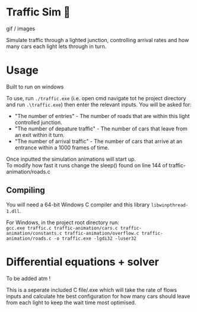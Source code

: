 # Traffic Sim 🚦

gif / images

Simulate traffic through a lighted junction, controlling arrival rates and how many cars each light lets through in turn.

# Usage
Built to run on windows

To use, run `./traffic.exe` (i.e. open cmd navigate tot he project directory and run `.\traffic.exe`) then enter the relevant inputs. You will be asked for:

<ul>
<li>"The number of entries" - The number of roads that are within this light controlled junction.</li>
<li>"The number of depature traffic" - The number of cars that leave from an exit within it turn.</li>
<li>"The number of arrival traffic" - The number of cars that arrive at an entrance within a 1000 frames of time.</li>
</ul>

Once inputted the simulation animations will start up.  
To modify how fast it runs change the sleep() found on  line 144 of traffic-animation/roads.c

## Compiling

You will need a 64-bit Windows C compiler and this library `libwinpthread-1.dll`.  

For Windows, in the project root directory run:  
`gcc.exe traffic.c traffic-animation/cars.c traffic-animation/constants.c traffic-animation/overflow.c traffic-animation/roads.c -o traffic.exe -lgdi32 -luser32`

# Differential equations + solver

To be added atm !

This is a seperate included C file/.exe which will take the rate of flows inputs and calculate hte best configuration for how many cars should leave from each light to keep the wait time most optimised.